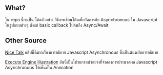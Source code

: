 ## What?

ใน repo นี้จะเป็น โค้ดตัวอย่าง วิธีการเขียนโค้ดเพื่อจัดการกับ Asynchronous ใน Javascript ในรูปแบบต่างๆ ตั้งแต่ basic callback ไปจนถึง Async/Await

## Other Source

[Nice Talk](https://www.youtube.com/watch?v=8aGhZQkoFbQ) คลิปนี้ดีมากเรื่องการอธิบาย Javascript Asynchronous ซึ่งเป็นต้นฉบับการอธิบาย

[Execute Engine Illustration](http://latentflip.com/loupe/?code=JC5vbignYnV0dG9uJywgJ2NsaWNrJywgZnVuY3Rpb24gb25DbGljaygpIHsKICAgIHNldFRpbWVvdXQoZnVuY3Rpb24gdGltZXIoKSB7CiAgICAgICAgY29uc29sZS5sb2coJ1lvdSBjbGlja2VkIHRoZSBidXR0b24hJyk7ICAgIAogICAgfSwgMjAwMCk7Cn0pOwoKY29uc29sZS5sb2coIkhpISIpOwoKc2V0VGltZW91dChmdW5jdGlvbiB0aW1lb3V0KCkgewogICAgY29uc29sZS5sb2coIkNsaWNrIHRoZSBidXR0b24hIik7Cn0sIDUwMDApOwoKY29uc29sZS5sb2coIldlbGNvbWUgdG8gbG91cGUuIik7!!!PGJ1dHRvbj5DbGljayBtZSE8L2J1dHRvbj4%3D) อันนี้เป็นโปรแกรมตัวอย่างที่จำลองการประมวลผล Javascript Asynchronous ให้เห็นเป็น Animation